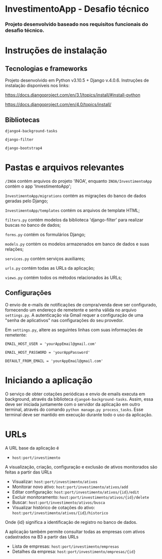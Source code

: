 # InvestimentoApp - Desafio técnico
### Projeto desenvolvido baseado nos requisitos funcionais do desafio técnico.

# 

# Instruções de instalação
## Tecnologias e frameworks
Projeto desenvolvido em Python v3.10.5 + Django v.4.0.6.
Instruções de instalação disponíveis nos links:

https://docs.djangoproject.com/en/3.1/topics/install/#install-python

https://docs.djangoproject.com/en/4.0/topics/install/

## Bibliotecas
`django4-background-tasks`

`django-filter`

`django-bootstrap4`

# Pastas e arquivos relevantes

`/INOA` contém arquivos do projeto 'INOA', enquanto `INOA/InvestimentoApp` contém o app 'InvestimentoApp';

`InvestimentoApp/migrations` contém as migrações do banco de dados geradas pelo Django;

`InvestimentoApp/templates` contém os arquivos de template HTML; 

`filters.py` contém modelos da biblioteca 'django-filter' para realizar buscas no banco de dados;

`forms.py` contém os formulários Django;

`models.py` contém os modelos armazenados em banco de dados e suas relações;

`services.py` contém serviços auxiliares;

`urls.py` contém todas as URLs da aplicação;

`views.py` contém todos os métodos relacionados às URLs;

## Configurações
O envio de e-mails de notificações de compra/venda deve ser configurado, fornecendo um endereço de remetente e senha válida no arquivo `settings.py`. A autenticação via Gmail requer a configuração de uma "senha de aplicativos" nas configurações do seu provedor.

Em `settings.py`, altere as seguintes linhas com suas informações de remetente:

`EMAIL_HOST_USER = 'yourAppEmail@gmail.com'`

`EMAIL_HOST_PASSWORD = 'yourAppPassword'`

`DEFAULT_FROM_EMAIL = 'yourAppEmail@gmail.com'`


# Iniciando a aplicação
O serviço de obter cotações periódicas e envio de emails executa em background, através da biblioteca `django4-background-tasks`. Assim, essa deve ser iniciada juntamente com o servidor da aplicação em outro terminal, através do comando `python manage.py process_tasks`. Esse terminal deve ser mantido em execução durante todo o uso da aplicação.

# URLs
A URL base da aplicação é

- `host:port/investimento`

A visualização, criação, configuração e exclusão de ativos monitorados são feitas a partir das URLs 
- Visualizar: `host:port/investimento/ativos`
- Monitorar novo ativo: `host:port/investimento/ativos/add`
- Editar configuração: `host:port/investimento/ativos/{id}/edit`
- Excluir monitoramento: `host:port/investimento/ativos/{id}/delete`
- Buscar: `host:port/investimento/ativos/busca`
- Visualizar histórico de cotações do ativo: `host:port/investimento/ativos/{id}/historico`

Onde {id} significa a identificação de registro no banco de dados.


A aplicação também permite consultar todas as empresas com ativos cadastrados na B3 a partir das URLs
- Lista de empresas: `host:port/investimento/empresas`
- Detalhes da empresa: `host:port/investimento/empresas/{id}`
